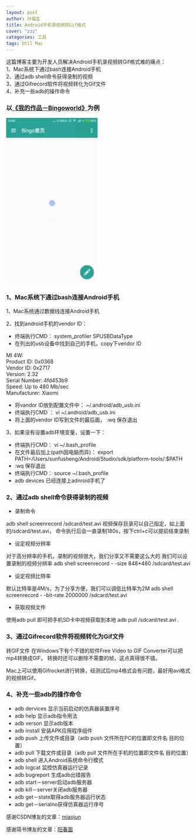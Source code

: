 ```yaml
---
layout: post
author: 孙福生
title: Android手机录视频转Gif格式
cover: "zzz"
categories: 工具
tags: Util Mac
---
```

这篇博客主要为开发人员解决Android手机录视频转Gif格式难的痛点：<br/>
1、Mac系统下通过bash连接Android手机<br/>
2、通过adb shell命令获得录制的视频<br/>
3、通过Gifrecord软件将视频转化为Gif文件<br/>
4、补充一些adb的操作命令<br/>

### 以[《我的作品－Bingoworld》](http://sfsheng0322.github.io/2015/09/09/bingo.html)为例

<img src="/assets/bingo.gif" style="width: 50%;">

### 1、Mac系统下通过bash连接Android手机

1、Mac系统通过数据线连接Android手机

2、找到android手机的vendor ID：

* 终端执行CMD：  system_profiler SPUSBDataType
* 在列出的usb设备中找到自己的手机，copy下vendor ID

MI 4W: <br/>
Product ID: 0x0368<br/>
Vendor ID: 0x2717<br/>
Version: 2.32<br/>
Serial Number: 4fd453b9<br/>
Speed: Up to 480 Mb/sec<br/>
Manufacturer: Xiaomi<br/>

* 将vandor ID放到配置文件中：  ~/.android/adb_usb.ini
* 终端执行CMD ： vi  ~/.android/adb_usb.ini
* 将上面的vendor ID写到文件的最后面， :wq 保存退出

3、如果没有设置adb环境变量，设置一下：

* 终端执行CMD： vi ~/.bash_profile
* 在文件最后加上(path因电脑而异)： export PATH=/Users/sunfusheng/Android/Studio/sdk/platform-tools/:$PATH
* :wq 保存退出
* 终端执行CMD： source ~/.bash_profile
* adb devices 已经连接上adnroid手机了

### 2、通过adb shell命令获得录制的视频

* 录制命令

adb shell screenrecord /sdcard/test.avi
视频保存目录可以自己指定，如上面的/sdcard/test.avi，
命令执行后会一直录制180s，按下ctrl+c可以提前结束录制

* 设定视频分辨率

对于高分辨率的手机，录制的视频很大，我们分享又不需要这么大的
我们可以设置录制的视频分辨率
adb shell screenrecord - -size 848*480 /sdcard/test.avi

* 设定视频比特率

默认比特率是4M/s，为了分享方便，我们可以调低比特率为2M
adb shell screenrecord - -bit-rate 2000000 /sdcard/test.avi

* 获取视频文件

使用adb pull 即可把手机SD卡中视频获取到本地
adb pull /sdcard/test.avi .

### 3、通过Gifrecord软件将视频转化为Gif文件

转GIF文件
在Windows下有个不错的软件Free Video to GIF Converter可以把mp4转换成GIF。
转换时还可以删除不需要的帧，这点真得很不错。

Mac上可以使用Gifrocket进行转换，经测试后mp4格式会有问题，最好用avi格式的视频转Gif。

### 4、补充一些adb的操作命令

* adb dervices 显示当前启动的仿真器装置序号
* adb help 显示adb指令用法
* adb verson 显示adb版本
* adb install 安装APK应用程序组件
* adb push 上传文件或目录（adb push 文件所在PC的位置即文件名 目的位置）
* adb pull 下载文件或目录（adb pull 文件所在手机的位置即文件名 目的位置）
* adb shell 进入Android系统命令行模式
* adb logcat 监控仿真器运行记录
* adb bugreport 生成adb出错报告
* adb start－server启动adb服务器
* adb kill－server关闭adb服务器
* adb get－state取得adb服务器运行状态
* adb get－serialno获得仿真器运行序号



感谢CSDN博友的文章：[miaojun](http://blog.csdn.net/miaojunking/article/details/41053759)

感谢简书博友的文章：[阳春面](http://www.jianshu.com/p/9a1825e679b7?utm_campaign=haruki&utm_content=note&utm_medium=reader_share&utm_source=qq)
